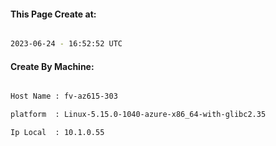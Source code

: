 
   
#### This Page Create at:

```bash

2023-06-24 - 16:52:52 UTC

```

#### Create By Machine:

```bash

Host Name : fv-az615-303

platform  : Linux-5.15.0-1040-azure-x86_64-with-glibc2.35

Ip Local  : 10.1.0.55

```


